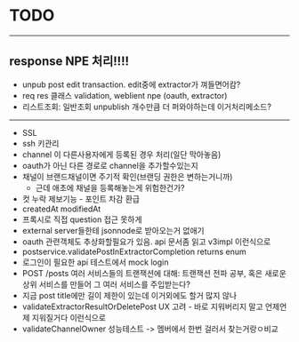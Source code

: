# TODO

---

## response NPE 처리!!!!

- unpub post edit transaction. edit중에 extractor가 껴들면어캄?
- req res 클래스 validation, weblient npe (oauth, extractor)
- 리스트조회: 일반조회 unpublish 개수만큼 더 퍼와야하는데 이거처리메소드?

---

- SSL
- ssh 키관리
- channel 이 다른사용자에게 등록된 경우 처리(일단 막아놓음)
- oauth가 아닌 다른 경로로 channel을 추가할수있는지
- 채널이 브랜드채널이면 주기적 확인(브랜딩 권한은 변하는거니까)
  - 근데 애초에 채널을 등록해놓는게 위험한건가?
- 컷 누락 제보기능 - 포인트 차감 환급
- createdAt modifiedAt
- 프록시로 직접 question 접근 못하게
- external server들한테 jsonnode로 받아오는거 없애기
- oauth 관련객체도 추상화할필요가 있음. api 문서좀 읽고 v3impl 이런식으로
- postservice.validatePostInExtractorCompletion returns enum
- 로그인이 필요한 api 테스트에서 mock login
- POST /posts 여러 서비스들의 트랜잭션에 대해: 트랜잭션 전파 공부, 혹은 새로운 상위 서비스를 만들어 그 여러 서비스를 주입받는다?
- 지금 post title에만 길이 제한이 있는데 이거외에도 할거 많지 않나
- validateExtractorResultOrDeletePost UX 고려 - 바로 지워버리지 말고 언제언제 지워질거다 이런식으로
- validateChannelOwner 성능테스트 -> 멤버에서 한번 걸러서 찾는거랑ㅇ비교